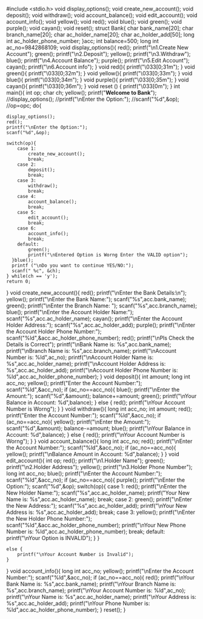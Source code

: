 #include <stdio.h>
void display_options();
void create_new_account();
void deposit();
void withdraw();
void account_balance();
void edit_account();
void account_info();
void yellow();
void red();
void blue();
void green();
void purple();
void cayan();
void reset();
struct Bank{
	char bank_name[20];
	char branch_name[20];
	char ac_holder_name[20];
	char ac_holder_add[50];
	long int ac_holder_phone_number;
}acc;
int balance=500;
long int ac_no=9842868109;
void display_options(){
    red();
	printf("\n1.Create New Account");
	green();
	printf("\n2.Deposit");
	yellow();
	printf("\n3.Withdraw");
	blue();
	printf("\n4.Account Balance");
	purple();
	printf("\n5.Edit Account");
	cayan();
	printf("\n6.Account info");
}
void red(){
    printf("\033[0;31m");
}
void green(){
    printf("\033[0;32m");
}
void yellow(){
    printf("\033[0;33m");
}
void blue(){
    printf("\033[0;34m");
}
void purple(){
    printf("\033[0;35m");
}
void cayan(){
    printf("\033[0;36m");
}
void reset () {
  printf("\033[0m");
}
int main(){
	int op;
	char ch;
	yellow();
	printf("**********Welcome to Bank**********");
	//display_options();
	//printf("\nEnter the Option:");
	//scanf("%d",&op);
	//op=opc;
	do{
		
	display_options();
	red();
	printf("\nEnter the Option:");
	scanf("%d",&op);
		
	switch(op){
		case 1:
			create_new_account();
			break;
		case 2:
			deposit();
			break;
		case 3:
			withdraw();
			break;
		case 4:
			account_balance();
			break;
		case 5:
			edit_account();
			break;
		case 6:
			account_info();
			break;
		default:
		    green();
			printf("\nEntered Option is Worng Enter the VALID option");
	  }blue();
	  printf ("\nDo you want to continue YES/NO:"); 
	  scanf(" %c", &ch);
    } while(ch == 'y');
	return 0;
}
void create_new_account(){
    red();
	printf("\nEnter the Bank Details:\n");
    yellow();
    printf("\nEnter the Bank Name:");
    scanf("%s",acc.bank_name);
    green();
    printf("\nEnter the Branch Name: ");
    scanf("%s",acc.branch_name);
    blue();
    printf("\nEnter the Account Holder Name:");
    scanf("%s",acc.ac_holder_name);
    cayan();
    printf("\nEnter the Account Holder Address:");
    scanf("%s",acc.ac_holder_add);
    purple();
    printf("\nEnter the Account Holder Phone Number:");
    scanf("%ld",&acc.ac_holder_phone_number);
	red();
	printf("\nPls Check the Details is Correct");
	printf("\nBank Name is: %s",acc.bank_name);
	printf("\nBranch Name is: %s",acc.branch_name);
	printf("\nAccount Number is: %ld",ac_no);
	printf("\nAccount Holder Name is: %s",acc.ac_holder_name);
	printf("\nAccount Holder Address is: %s",acc.ac_holder_add);
	printf("\nAccount Holder Phone Number is: %ld",acc.ac_holder_phone_number);
}
void deposit(){
	int amount;
	long int acc_no;
	yellow();
	printf("Enter the Account Number:");
	scanf("%ld",&acc_no);
	if (ac_no==acc_no){
		blue();
		printf("\nEnter the Amount:");
		scanf("%d",&amount);
		balance+=amount;
		green();
		printf("\nYour Balance in Account: %d",balance);
	}
	else {
		red();
		printf("\nYour Account Number is Worng");
	}
}
void withdraw(){
	long int acc_no;
	int amount;
    red();
	printf("Enter the Account Number:");
	scanf("%ld",&acc_no);
	if (ac_no==acc_no){
		yellow();
		printf("\nEnter the Amount:");
		scanf("%d",&amount);
		balance-=amount;
		blue();
		printf("\nYour Balance in Account: %d",balance);
	}
	else {
	    red();
		printf("\nYour Account Number is Worng");
	}
}
void account_balance(){
	long int acc_no;
	red();
	printf("\nEnter the Account Number:");
	scanf("%ld",&acc_no);
	if (ac_no==acc_no){
	yellow();
	printf("\nBalance Amount in Account: %d",balance);
	}
}
void edit_account(){
	int op;
	red();
	printf("\n1.Holder Name");
	green();
	printf("\n2.Holder Address");
	yellow();
	printf("\n3.Holder Phone Number");
	long int acc_no;
	blue();
	printf("\nEnter the Account Number:");
	scanf("%ld",&acc_no);
	if (ac_no==acc_no){
	purple();
	printf("\nEnter the Option:");
	scanf("%d",&op);
	switch(op){
		case 1:
		    red();
			printf("\nEnter the New Holder Name:");
			scanf("%s",acc.ac_holder_name);
			printf("Your New Name is: %s",acc.ac_holder_name);
			break;
		case 2:
		    green();
			printf("\nEnter the New Address:");
			scanf("%s",acc.ac_holder_add);
			printf("\nYour New Address is: %s",acc.ac_holder_add);
			break;
		case 3:
		    yellow();
			printf("\nEnter the New Holder Phone Number:");
			scanf("%ld",&acc.ac_holder_phone_number);
			printf("\nYour New Phone Number is: %ld",acc.ac_holder_phone_number);
			break;
		default:
			printf("\nYour Option is INVALID");
		}
	}
		
	else {
		printf("\nYour Account Number is Invalid");
	}
}
void account_info(){
	long int acc_no;
	yellow();
	printf("\nEnter the Account Number:");
	scanf("%ld",&acc_no);
	if (ac_no==acc_no){
	red();
	printf("\nYour Bank Name is: %s",acc.bank_name);
	printf("\nYour Branch Name is: %s",acc.branch_name);
	printf("\nYour Account Number is: %ld",ac_no);
	printf("\nYour Name is: %s",acc.ac_holder_name);
	printf("\nYour Address is: %s",acc.ac_holder_add);
	printf("\nYour Phone Number is: %ld",acc.ac_holder_phone_number);
	}
	reset();
}
